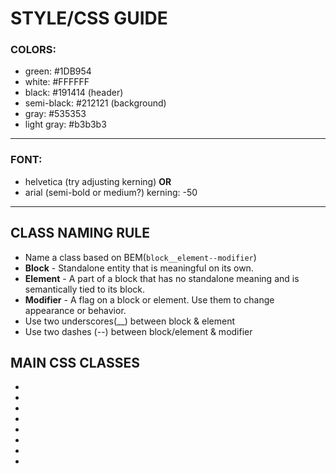# STYLE/CSS GUIDE

### COLORS:
- green: #1DB954
- white: #FFFFFF
- black: #191414 (header)
- semi-black: #212121 (background)
- gray: #535353
- light gray: #b3b3b3

***
### FONT:
- helvetica (try adjusting kerning)
**OR**
- arial (semi-bold or medium?) kerning: -50
***
## CLASS NAMING RULE
- Name a class based on BEM(`block__element--modifier`)
- **Block** - Standalone entity that is meaningful on its own.
- **Element** - A part of a block that has no standalone meaning and is semantically tied to its block.
- **Modifier** - A flag on a block or element. Use them to change appearance or behavior.
- Use two underscores(__) between block & element
- Use two dashes (--) between block/element & modifier

## MAIN CSS CLASSES
-
-
-
-
-
-
-
-
